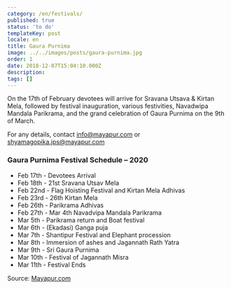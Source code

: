 ```yaml
---
category: /en/festivals/
published: true
status: 'to do'
templateKey: post
locale: en
title: Gaura Purnima
image: ../../images/posts/gaura-purnima.jpg
order: 1
date: 2018-12-07T15:04:10.000Z
description:
tags: []
---
```


On the 17th of February devotees will arrive for Sravana Utsava & Kirtan Mela, followed by festival inauguration, various festivities, Navadwipa Mandala Parikrama, and the grand celebration of Gaura Purnima on the 9th of March.

For any details, contact [info@mayapur.com](mailto:info@mayapur.com) or [shyamagopika.jps@mayapur.com](mailto:shyamagopika.jps@mayapur.com)

### Gaura Purnima Festival Schedule – 2020

- Feb 17th - Devotees Arrival
- Feb 18th - 21st	Sravana Utsav Mela
- Feb 22nd - Flag Hoisting Festival and Kirtan Mela Adhivas
- Feb 23rd - 26th	Kirtan Mela
- Feb 26th - Parikrama Adhivas
- Feb 27th - Mar 4th	Navadvipa Mandala Parikrama
- Mar 5th -	Parikrama return and Boat festival
- Mar 6th -	(Ekadasi) Ganga puja
- Mar 7th -	Shantipur Festival and Elephant procession
- Mar 8th -	Immersion of ashes and Jagannath Rath Yatra
- Mar 9th -	Sri Gaura Purnima
- Mar 10th - Festival of Jagannath Misra
- Mar 11th - Festival Ends

Source: [Mayapur.com](http://mayapur.com)

